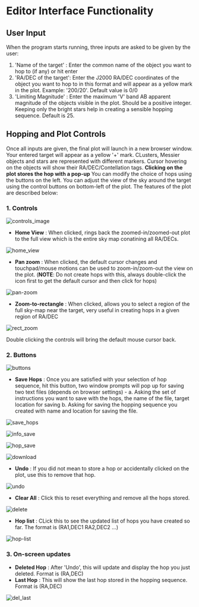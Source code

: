# Editor Interface Functionality

## User Input 

When the program starts running, three inputs are asked to be given by the user:
1. 'Name of the target' : Enter the common name of the object you want to hop to (if any) or hit enter 
2. 'RA/DEC of the target': Enter the J2000 RA/DEC coordinates of the object you want to hop to in this format and will appear as a yellow mark in the plot. Example: '200/20'. Default value is 0/0
3. 'Limiting Magnitude' : Enter the maximum 'V' band AB apparent magnitude of the objects visible in the plot. Should be a positive integer. Keeping only the bright stars help in creating a sensible hopping sequence. Default is 25.

## Hopping and Plot Controls

Once all inputs are given, the final plot will launch in a new browser window. Your entered target will appear as a yellow '+' mark. CLusters, Messier objects and stars are represented with different markers. Cursor hovering on the objects will show their RA/DEC/Contellation tags. **Clicking on the plot stores the hop with a pop-up** You can modify the choice of hops using the buttons on the left. You can adjust the view of the sky around the target using the control buttons on bottom-left of the plot.
The features of the plot are described below:

### 1. Controls
![controls_image](controls.png)

* **Home View** : When clicked, rings back the zoomed-in/zoomed-out plot to the full view which is the entire sky map conatining all RA/DECs. 

![home_view](home-view.png)

* **Pan zoom** : When clicked, the default cursor changes and touchpad/mouse motions can be used to zoom-in/zoom-out the view on the plot. (**NOTE**: Do not create hops with this, always double-click the icon first to get the default cursor and then click for hops) 

![pan-zoom](after_rect-zoom.png)

* **Zoom-to-rectangle** : When clicked, allows you to select a region of the full sky-map near the target, very useful in creating hops in a given region of RA/DEC

![rect_zoom](rect-selection.png)

Double clicking the controls will bring the default mouse cursor back.

### 2. Buttons
![buttons](buttons.png)

* **Save Hops** : Once you are satisfied with your selection of hop sequence, hit this button, two window prompts will pop up for saving two text files (depends on browser settings) - a. Asking the set of instructions you want to save with the hops, the name of the file, target location for saving  b. Asking for saving the hopping sequence you created with name and location for saving the file.

![save_hops](hop-details-prompt.png)

![info_save](hop-info-save.png)

![hop_save](hop-list-save.png)

![download](downloaded-prompt.png)

* **Undo** : If you did not mean to store a hop or accidentally clicked on the plot, use this to remove that hop.

![undo](deleted-hop-prompt.png)

* **Clear All** : Click this to reset everything and remove all the hops stored. 

![delete](clear-all-prompt.png)

* **Hop list** : CLick this to see the updated list of hops you have created so far. The format is (RA1,DEC1 RA2,DEC2 ...)

![hop-list](hop-list-button.png)

### 3. On-screen updates
* **Deleted Hop** : After 'Undo', this will update and display the hop you just deleted. Format is (RA,DEC)
* **Last Hop** : This will show the last hop stored in the hopping sequence. Format is (RA,DEC)

![del_last](del-last-button.png)


